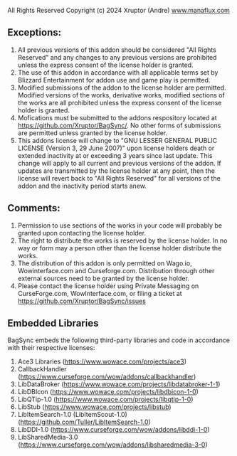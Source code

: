 All Rights Reserved
Copyright (c) 2024 Xruptor (Andre)
www.manaflux.com

## Exceptions:

1. All previous versions of this addon should be considered "All Rights Reserved" and any changes to any previous versions are prohibited unless the express consent of the license holder is granted.
2. The use of this addon in accordance with all applicable terms set by Blizzard Entertainment for addon use and game play is permitted.
3. Modified submissions of the addon to the license holder are permitted. Modified versions of the works, derivative works, modified sections of the works are all prohibited unless the express consent of the license holder is granted.
4. Mofications must be submitted to the addons respository located at https://github.com/Xruptor/BagSync/.  No other forms of submissions are permitted unless granted by the license holder.
5. This addons license will change to "GNU LESSER GENERAL PUBLIC LICENSE (Version 3, 29 June 2007)" upon license holders death or extended inactivity at or exceeding 3 years since last update.  This change will apply to all current and previous versions of the addon.  If updates are transmitted by the license holder at any point, then the license will revert back to "All Rights Reserved" for all versions of the addon and the inactivity period starts anew.

## Comments:

1. Permission to use sections of the works in your code will probably be granted upon contacting the license holder.
2. The right to distribute the works is reserved by the license holder. In no way or form may a person other than the license holder distribute the works.
3. The distribution of this addon is only permitted on Wago.io, Wowinterface.com and Curseforge.com. Distribution through other external sources need to be granted by the license holder.
4. Please contact the license holder using Private Messaging on CurseForge.com, WowInterface.com, or filing a ticket at https://github.com/Xruptor/BagSync/issues

## Embedded Libraries

BagSync embeds the following third-party libraries and code in accordance with their respective licenses:

1. Ace3 Libraries (https://www.wowace.com/projects/ace3)
2. CallbackHandler (https://www.curseforge.com/wow/addons/callbackhandler)
3. LibDataBroker (https://www.wowace.com/projects/libdatabroker-1-1)
4. LibDBIcon (https://www.wowace.com/projects/libdbicon-1-0)
5. LibQTip-1.0 (https://www.wowace.com/projects/libqtip-1-0)
6. LibStub (https://www.wowace.com/projects/libstub)
7. LibItemSearch-1.0 (LibItemScout-1.0) (https://github.com/Tuller/LibItemSearch-1.0)
8. LibDDI-1.0 (https://www.curseforge.com/wow/addons/libddi-1-0)
9. LibSharedMedia-3.0 (https://www.curseforge.com/wow/addons/libsharedmedia-3-0)
